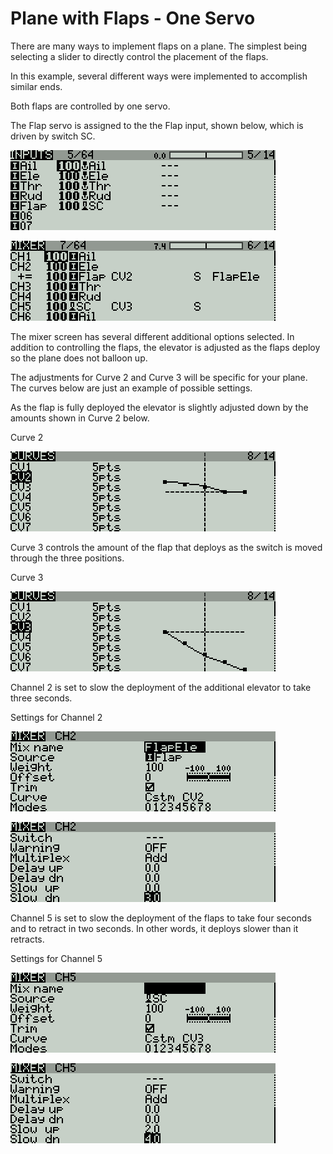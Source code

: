 # Plane with Flaps - One Servo

There are many ways to implement flaps on a plane.  The simplest being selecting a slider to directly control the placement of the flaps.

In this example, several different ways were implemented to accomplish similar ends.

Both flaps are controlled by one servo.

The Flap servo is assigned to the the Flap input, shown below, which is driven by switch SC.

![](/assets/Flaps-inputs.png)

![](/assets/Flaps-mixer.png)

The mixer screen has several different additional options selected.  In addition to controlling the flaps, the elevator is adjusted as the flaps deploy so the plane does not balloon up.

The adjustments for Curve 2 and Curve 3 will be specific for your plane.  The curves below are just an example of possible settings.

As the flap is fully deployed the elevator is slightly adjusted down by the amounts shown in Curve 2 below.

Curve 2

![](/assets/Flaps-cv2.png)



Curve 3 controls the amount of the flap that deploys  as the switch is moved through the three positions.

Curve 3

![](/assets/Flaps-cv3.png)



Channel 2 is set to slow the deployment of the additional elevator to take three seconds.

Settings for Channel 2

![](/assets/mixer-ch2-1.png)

![](/assets/mixer-ch2-2.png)



Channel 5 is set to slow the deployment of the flaps to take four seconds and to retract in two seconds.  In other words, it deploys slower than it retracts.

Settings for Channel 5

![](/assets/mixer-ch5-1.png)

![](/assets/mixer-ch5-2.png)










